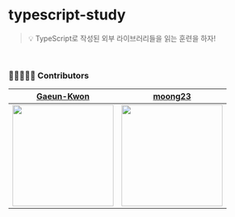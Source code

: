 # typescript-study

> 💡 TypeScript로 작성된 외부 라이브러리들을 읽는 훈련을 하자!

<br>

### 🙋‍♀️🙋🙋‍♂️ Contributors

|[Gaeun-Kwon](https://github.com/Gaeun-Kwon)|[moong23](https://github.com/moong23)|
|:---:|:---:|
|<img width='200' src='https://avatars.githubusercontent.com/u/65700066?v=4'>|<img width='200' src='https://avatars.githubusercontent.com/u/77270547?v=4'>|
